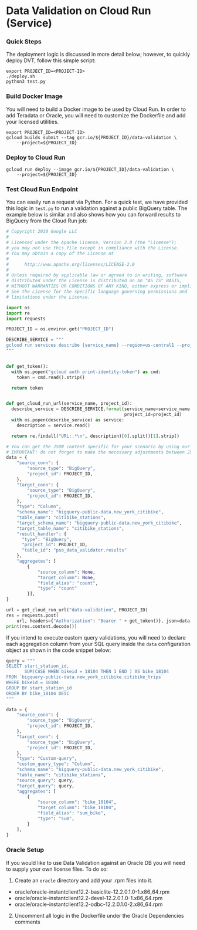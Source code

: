 # Data Validation on Cloud Run (Service)

### Quick Steps

The deployment logic is discussed in more detail below; however, to quickly
deploy DVT, follow this simple script:

```
export PROJECT_ID=<PROJECT-ID>
./deploy.sh
python3 test.py
```

### Build Docker Image

You will need to build a Docker image to be used by Cloud Run. In order to add
Teradata or Oracle, you will need to customize the Dockerfile and add your
licensed utilities.

```
export PROJECT_ID=<PROJECT-ID>
gcloud builds submit --tag gcr.io/${PROJECT_ID}/data-validation \
    --project=${PROJECT_ID}
```

### Deploy to Cloud Run

```
gcloud run deploy --image gcr.io/${PROJECT_ID}/data-validation \
    --project=${PROJECT_ID}
```

### Test Cloud Run Endpoint

You can easily run a request via Python.  For a quick test, we have provided this logic in `test.py` to run a validation against a public BigQuery table. The example below is similar and also shows how you can forward results to BigQuery from the Cloud Run job:

```python
# Copyright 2020 Google LLC
#
# Licensed under the Apache License, Version 2.0 (the "License");
# you may not use this file except in compliance with the License.
# You may obtain a copy of the License at
#
#      http://www.apache.org/licenses/LICENSE-2.0
#
# Unless required by applicable law or agreed to in writing, software
# distributed under the License is distributed on an "AS IS" BASIS,
# WITHOUT WARRANTIES OR CONDITIONS OF ANY KIND, either express or implied.
# See the License for the specific language governing permissions and
# limitations under the License.

import os
import re
import requests

PROJECT_ID = os.environ.get("PROJECT_ID")

DESCRIBE_SERVICE = """
gcloud run services describe {service_name} --region=us-central1 --project={project_id}
"""


def get_token():
  with os.popen("gcloud auth print-identity-token") as cmd:
    token = cmd.read().strip()

  return token


def get_cloud_run_url(service_name, project_id):
  describe_service = DESCRIBE_SERVICE.format(service_name=service_name,
                                             project_id=project_id)
  with os.popen(describe_service) as service:
    description = service.read()

  return re.findall("URL:.*\n", description)[0].split()[1].strip()

# You can get the JSON content specific for your scenario by using our CLI and providing the argument to generate the JSON config file [`--config-file-json` or `-cj <filepath>.json`]. 
# IMPORTANT: do not forget to make the necessary adjustments between JSON and Python objects, check this link as a reference: https://python-course.eu/applications-python/json-and-python.php.
data = {
    "source_conn": {
        "source_type": "BigQuery",
        "project_id": PROJECT_ID,
    },
    "target_conn": {
        "source_type": "BigQuery",
        "project_id": PROJECT_ID,
    },
    "type": "Column",
    "schema_name": "bigquery-public-data.new_york_citibike",
    "table_name": "citibike_stations",
    "target_schema_name": "bigquery-public-data.new_york_citibike",
    "target_table_name": "citibike_stations",
    "result_handler": {
      "type": "BigQuery",
      "project_id": PROJECT_ID,
      "table_id": "pso_data_validator.results"
    },
    "aggregates": [
        {
            "source_column": None,
            "target_column": None,
            "field_alias": "count",
            "type": "count"
        }],
}

url = get_cloud_run_url("data-validation", PROJECT_ID)
res = requests.post(
    url, headers={"Authorization": "Bearer " + get_token()}, json=data)
print(res.content.decode())
```

If you intend to execute custom query validations, you will need to declare each aggregation column from your SQL query inside the `data` configuration object as shown in the code snippet below:

```python
query = """
SELECT start_station_id, 
       SUM(CASE WHEN bikeid = 18104 THEN 1 END ) AS bike_18104
FROM `bigquery-public-data.new_york_citibike.citibike_trips`
WHERE bikeid = 18104
GROUP BY start_station_id
ORDER BY bike_18104 DESC
"""

data = {
    "source_conn": {
        "source_type": "BigQuery",
        "project_id": PROJECT_ID,
    },
    "target_conn": {
        "source_type": "BigQuery",
        "project_id": PROJECT_ID,
    },
    "type": "Custom-query",
    "custom_query_type": "Column",
    "schema_name": "bigquery-public-data.new_york_citibike",
    "table_name": "citibike_stations",
    "source_query": query,
    "target_query": query,
    "aggregates": [
        {
            "source_column": "bike_18104",
            "target_column": "bike_18104",
            "field_alias": "sum_bike",
            "type": "sum",
        }
    ],
}
```


### Oracle Setup

If you would like to use Data Validation against an Oracle DB you will need to
supply your own license files.  To do so:

1) Create an `oracle` directory and add your .rpm files into it.

- oracle/oracle-instantclient12.2-basiclite-12.2.0.1.0-1.x86_64.rpm
- oracle/oracle-instantclient12.2-devel-12.2.0.1.0-1.x86_64.rpm
- oracle/oracle-instantclient12.2-odbc-12.2.0.1.0-2.x86_64.rpm

2) Uncomment all logic in the Dockerfile under the Oracle Dependencies comments

